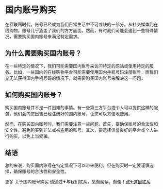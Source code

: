 # 国内账号购买

在互联网时代，账号已经成为我们日常生活中不可或缺的一部分。从社交媒体到在线购物，账号几乎涵盖了我们的方方面面。然而，有时我们可能会遇到一些特殊情况，需要购买国内账号来满足特定需求。

## 为什么需要购买国内账号？

在一些特定的情况下，我们可能需要国内账号来访问特定的网站或使用特定的服务。比如，一些国内的在线购物平台可能需要使用国内手机号码注册账号，而我们又无法获得国内手机号码的情况下，就需要购买国内账号来解决这一问题。

## 如何购买国内账号？

购买国内账号并不是一件困难的事情。有一些第三方平台或个人可以提供这样的服务，他们会向您出售已经注册好的国内账号，让您可以方便地使用。

然而，在购买国内账号时，我们需要注意一些问题。首先，要确保账号的合法性和安全性，避免购买到非法或被盗用的账号。其次，要选择信誉良好的平台或个人进行购买，以免上当受骗。

## 结语

总的来说，购买国内账号在特定情况下可以带来便利，但在购买时一定要谨慎选择，确保账号的合法性和安全性。

更多 关于国内账号购买 请通过✈与我们联系，感谢阅读，谢谢！[点✈这里联系](https://www.k02.cc)